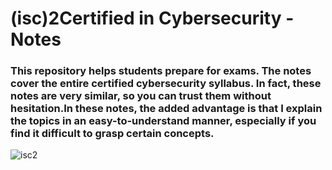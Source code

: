 # (isc)2Certified in Cybersecurity - Notes


### This repository helps students prepare for exams. The notes cover the entire certified cybersecurity syllabus. In fact, these notes are very similar, so you can trust them without hesitation.In these notes, the added advantage is that I explain the topics in an easy-to-understand manner, especially if you find it difficult to grasp certain concepts.

![isc2](https://github.com/MGHOST80/CC-Notes/assets/123051087/923f2d49-3257-4bd3-8f1b-7419150b5e3e)
